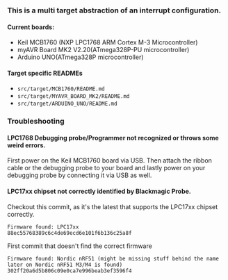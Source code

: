 ### This is a multi target abstraction of an interrupt configuration.

#### Current boards:
 - Keil MCB1760 (NXP LPC1768 ARM Cortex M-3 Microcontroller)
 - myAVR Board MK2 V2.20(ATmega328P-PU microcontroller)
 - Arduino UNO(ATmega328P microcontroller)

#### Target specific READMEs
 - `src/target/MCB1760/README.md`
 - `src/target/MYAVR_BOARD_MK2/README.md`
 - `src/target/ARDUINO_UNO/README.md`

### Troubleshooting  

#### LPC1768 Debugging probe/Programmer not recognized or throws some weird errors.
First power on the Keil MCB1760 board via USB. Then attach the ribbon cable or the debugging probe to your board and lastly power on your debugging probe by connecting it via USB as well.

#### LPC17xx chipset not correctly identified by Blackmagic Probe.
Checkout this commit, as it's the latest that supports the LPC17xx chipset correctly.
```
Firmware found: LPC17xx
88ec55768389c6c4de69ecd6e101f6b136c25a8f
```

First commit that doesn't find the correct firmware
```
Firmware found: Nordic nRF51 (might be missing stuff behind the name later on Nordic nRF51 M3/M4 is found)
302ff20a6d5b806c09e0ca7e996beab3ef3596f4
```




